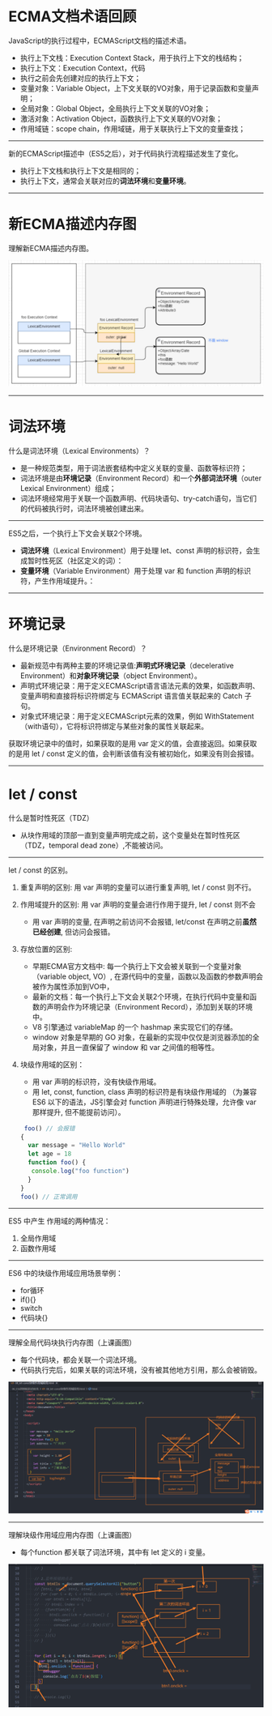 # ECMA文档术语回顾

JavaScript的执行过程中，ECMAScript文档的描述术语。

- 执行上下文栈：Execution Context Stack，用于执行上下文的栈结构；
- 执行上下文：Execution Context，代码
- 执行之前会先创建对应的执行上下文；
- 变量对象：Variable Object，上下文关联的VO对象，用于记录函数和变量声明；
- 全局对象：Global Object，全局执行上下文关联的VO对象；
- 激活对象：Activation Object，函数执行上下文关联的VO对象；
- 作用域链：scope chain，作用域链，用于关联执行上下文的变量查找；

-----

新的ECMAScript描述中（ES5之后），对于代码执行流程描述发生了变化。


- 执行上下文栈和执行上下文是相同的；
- 执行上下文，通常会关联对应的**词法环境**和**变量环境**。

-----

# 新ECMA描述内存图

理解新ECMA描述内存图。

![新ECMAScript描述内存图](NodeAssets/新ECMAScript描述内存图.jpg)

-----

# 词法环境

什么是词法环境（Lexical Environments）？

- 是一种规范类型，用于词法嵌套结构中定义关联的变量、函数等标识符；
- 词法环境是由**环境记录**（Environment Record）和一个**外部词法环境**（outer Lexical Environment）组成；
- 词法环境经常用于关联一个函数声明、代码块语句、try-catch语句，当它们的代码被执行时，词法环境被创建出来。

-----

ES5之后，一个执行上下文会关联2个环境。

- **词法环境**（Lexical Environment）用于处理 let、const 声明的标识符，会生成暂时性死区（社区定义的词）：
- **变量环境**（Variable Environment）用于处理 var 和 function 声明的标识符，产生作用域提升。：

-----

# 环境记录

什么是环境记录（Environment Record）？

- 最新规范中有两种主要的环境记录值:**声明式环境记录**（decelerative Environment）和**对象环境记录**（object Environment）。
- 声明式环境记录：用于定义ECMAScript语言语法元素的效果，如函数声明、变量声明和直接将标识符绑定与 ECMAScript 语言值关联起来的 Catch 子句。
- 对象式环境记录：用于定义ECMAScript元素的效果，例如 WithStatement（with语句），它将标识符绑定与某些对象的属性关联起来。

获取环境记录中的值时，如果获取的是用 var 定义的值，会直接返回。如果获取的是用 let / const 定义的值，会判断该值有没有被初始化，如果没有则会报错。

-----

# let / const

什么是暂时性死区（TDZ）

- 从块作用域的顶部一直到变量声明完成之前，这个变量处在暂时性死区（TDZ，temporal dead zone）,不能被访问。

-----

let / const 的区别。
1. 重复声明的区别: 用 var 声明的变量可以进行重复声明, let / const 则不行。
2. 作用域提升的区别: 用 var 声明的变量会进行作用于提升, let / const 则不会
   
   - 用 var 声明的变量, 在声明之前访问不会报错, let/const 在声明之前**虽然已经创建**, 但访问会报错。
3. 存放位置的区别: 
   - 早期ECMA官方文档中: 每一个执行上下文会被关联到一个变量对象（variable object, VO）, 在源代码中的变量，函数以及函数的参数声明会被作为属性添加到VO中，
   - 最新的文档：每一个执行上下文会关联2个环境，在执行代码中变量和函数的声明会作为环境记录（Environment Record），添加到关联的环境中。
   - V8 引擎通过 variableMap 的一个 hashmap 来实现它们的存储。
   - window 对象是早期的 GO 对象，在最新的实现中仅仅是浏览器添加的全局对象，并且一直保留了 window 和 var 之间值的相等性。

4. 块级作用域的区别：
   - 用 var 声明的标识符，没有快级作用域。
   - 用 let, const, function, class 声明的标识符是有块级作用域的 （为兼容 ES6 以下的语法，JS引擎会对 function 声明进行特殊处理，允许像 var 那样提升, 但不能提前访问）。

   ```javascript
	foo() // 会报错
   {
     var message = "Hello World"
     let age = 18
     function foo() {
      console.log("foo function")
     }
   }
   foo() // 正常调用
   ```

-----

 ES5 中产生 作用域的两种情况：

 1. 全局作用域
 2. 函数作用域

-----

ES6 中的块级作用域应用场景举例：

- for循环
- if(){}
- switch
- 代码块{}

-----

理解全局代码块执行内存图（上课画图）

- 每个代码块，都会关联一个词法环境。
- 代码执行完后，如果关联的词法环境，没有被其他地方引用，那么会被销毁。

![全局代码块执行内存图](NodeAssets/全局代码执行时词法环境.png)

-----

理解块级作用域应用内存图（上课画图）

- 每个function 都关联了词法环境，其中有 let 定义的 i 变量。

![块级作用域应用内存图](NodeAssets/块级作用域应用内存图.png)